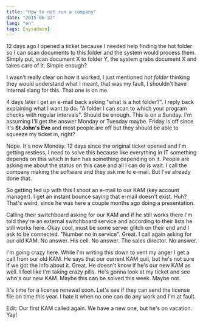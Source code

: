 ```yaml
---
title: "How to not run a company"
date: "2015-06-22"
lang: "en"
tags: [sysadmin]
---
```


12 days ago I opened a ticket because I needed help finding the hot folder so I can scan documents to this folder and the system would process them. Simply put, scan document X to folder Y, the system grabs document X and takes care of it. Simple enough?

I wasn't really clear on how it worked, I just mentioned _hot folder_ thinking they would understand what I meant, that was my fault, I shouldn't have internal slang for this. That one is on me.

4 days later I get an e-mail back asking "what is a hot folder?". I reply back explaining what I want to do. "A folder I can scan to which your program checks with regular intervals". Should be enough. This is on a Sunday. I'm assuming I'll get the answer Monday or Tuesday maybe. Friday is off since it's **St John's Eve** and most people are off but they should be able to squeeze my ticket in, right?

Nope. It's now Monday. 12 days since the original ticket opened and I'm getting restless, I need to solve this because like everything in IT something depends on this which in turn has something depending on it. People are asking me about the status on this case and all I can do is wait. I call the company making the software and they ask me to e-mail. But I've already done that.

So getting fed up with this I shoot an e-mail to our KAM (key account manager). I get an instant bounce saying that e-mail doesn't exist. Huh? That's weird, since he was here a couple months ago doing a presentation.

Calling their switchboard asking for our KAM and if he still works there I'm told they're an external switchboard service and according to their lists he still works here. Okay cool, must be some server glitch on their end and I ask to be connected. "Number no in service". Great. I call again asking for our old KAM. No answer. His cell. No answer. The sales director. No answer.

I'm going crazy here. While I'm writing this down to vent my anger I get a call from our old KAM. He says that our current KAM quit, but he's not sure if we got the info about it. Great. He doesn't know if he's our new KAM as well. I feel like I'm taking crazy pills. He's gonna look at my ticket and see who's our new KAM. Maybe this can be solved this week. Maybe not.

It's time for a license renewal soon. Let's see if they can send the license file on time this year. I hate it when no one can do any work and I'm at fault.

Edit: Our first KAM called again. We have a new one, but he's on vacation. Yay!
